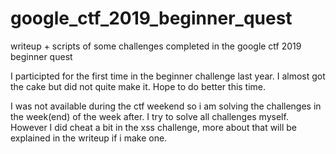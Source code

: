 # google_ctf_2019_beginner_quest
writeup + scripts of some challenges completed in the google ctf 2019 beginner quest

I participted for the first time in the beginner challenge last year. I almost got the cake but did not quite make it. Hope to do better this time.

I was not available during the ctf weekend so i am solving the challenges in the week(end) of the week after. I try to solve all challenges myself. However I did cheat a bit in the xss challenge, more about that will be explained in the writeup if i make one.
